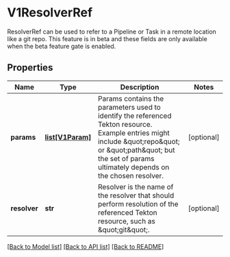 # V1ResolverRef

ResolverRef can be used to refer to a Pipeline or Task in a remote location like a git repo. This feature is in beta and these fields are only available when the beta feature gate is enabled.
## Properties
Name | Type | Description | Notes
------------ | ------------- | ------------- | -------------
**params** | [**list[V1Param]**](V1Param.md) | Params contains the parameters used to identify the referenced Tekton resource. Example entries might include \&quot;repo\&quot; or \&quot;path\&quot; but the set of params ultimately depends on the chosen resolver. | [optional] 
**resolver** | **str** | Resolver is the name of the resolver that should perform resolution of the referenced Tekton resource, such as \&quot;git\&quot;. | [optional] 

[[Back to Model list]](../README.md#documentation-for-models) [[Back to API list]](../README.md#documentation-for-api-endpoints) [[Back to README]](../README.md)


